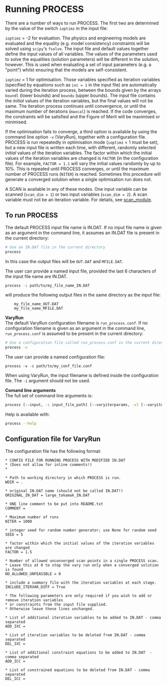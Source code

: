 # Running PROCESS

There are a number of ways to run PROCESS.  The first two are determined by the value of the switch `ioptimz` in the input file:

`ioptimz` = -2 for evaluation. The physics and engineering models are evaluated and the equality (e.g. model consistency) constraints will be solved using `scipy`'s `fsolve`. The input file and default values together define the input values of all variables. The values of the parameters used to solve the equalities (solution parameters) will be different in the solution, however. This is used when evaluating a set of input parameters (e.g. a "point") whilst ensuring that the models are self-consistent.

`ioptimz` = 1 for optimisation.  Those variables specified as iteration variables (specified by equations such as `ixc = 1` in the input file) are automatically varied during the iteration process, between the bounds given by the arrays `boundl` (lower bounds) and `boundu` (upper bounds).  The input file contains the *initial* values of the iteration variables, but the final values will not be same.  The iteration process continues until convergence, or until the maximum number of iterations (`maxcal`) is reached.  If the code converges, the constraints will be satisfied and the Figure of Merit will be maximised or minimised. 

If the optimisation fails to converge, a third option is available by using the command line option `-v` (VaryRun), together with a configuration file.  PROCESS is run repeatedly in optimisation mode (`ioptimz` = 1 must be set), but a new input file is written each time, with different, randomly selected *initial* values of the iteration variables.  The factor within which the initial values of the iteration variables are changed is `FACTOR` (in the configuration file).  For example, `FACTOR = 1.1` will vary the initial values randomly by up to 10%.  This is repeated until PROCESS converges, or until the maximum number of PROCESS runs (`NITER`) is reached.  Sometimes this procedure will generate a converged solution when a single optimisation run does not.

A SCAN is available in any of these modes.  One input variable can be scanned (`scan_dim = 1`) or two input variables (`scan_dim = 2`).  A scan variable must not be an iteration variable.  For details, see [scan_module](https://ukaea.github.io/PROCESS/io/vardes/?h=scan#scan_module).

## To run PROCESS
The default PROCESS input file name is IN.DAT. If no input file name is given as an argument in the command line, it assumes an IN.DAT file is present in the current directory:
```bash
# Use an IN.DAT file in the current directory
process
```
In this case the output files will be `OUT.DAT` and `MFILE.DAT`.

The user can provide a named input file, provided the last 6 characters of the input file name are IN.DAT.
```bash
process -i path/to/my_file_name_IN.DAT
```
will produce the following output files in the same directory as the input file:
```
    my_file_name_OUT.DAT
    my_file_name_MFILE.DAT
```


__VaryRun__  
The default VaryRun configuration filename is `run_process.conf`. If no configuration filename is given as an argument in the command line, `run_process.conf` is assumed to be present in the current directory:
```bash
# Use a configuration file called run_process.conf in the current directory
process -v
```
The user can provide a named configuration file:
```
process -v -c path/to/my_conf_file.conf
```
When using VaryRun, the input filename is defined inside the configuration file.  The `-i` argument should not be used.


__Comand line arguments__  
The full set of command line arguments is:

```bash
process [--input, -i input_file_path] [--varyiterparams, -v] [--varyiterparamsconfig, -c config_file_path] [--help, -h]
```

Help is available with:

```bash
process --help
```

## Configuration file for VaryRun

The configuration file has the following format:

```
* CONFIG FILE FOR RUNNING PROCESS WITH MODIFIED IN.DAT
* (Does not allow for inline comments!)
* 

* Path to working directory in which PROCESS is run.
WDIR = .

* original IN.DAT name (should not be called IN.DAT!)
ORIGINAL_IN_DAT = large_tokamak_IN.DAT

* ONE line comment to be put into README.txt
COMMENT = 

* Maximum number of runs
NITER = 1000

* integer seed for random number generator; use None for random seed
SEED = 5

* factor within which the initial values of the iteration variables are changed
FACTOR = 1.5

* Number of allowed unconverged scan points in a single PROCESS scan.
* Leave this at 0 to stop the vary run only when a converged solution is found
NO_ALLOWED_UNFEASIBLE = 0

* include a summary file with the iteration variables at each stage.
INCLUDE_ITERVAR_DIFF = True

* The following parameters are only required if you wish to add or remove iteration variables
* or constraints from the input file supplied.
* Otherwise leave these lines unchanged.

* List of additional iteration variables to be added to IN.DAT - comma separated
ADD_IXC = 

* List of iteration variables to be deleted from IN.DAT - comma separated
DEL_IXC = 

* List of additional constraint equations to be added to IN.DAT  - comma separated 
ADD_ICC = 

* List of constrained equations to be deleted from IN.DAT - comma separated
DEL_ICC = 
```
